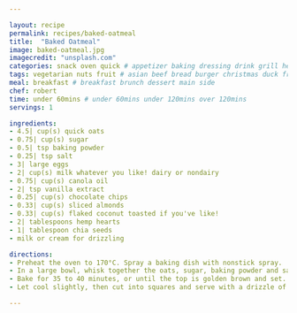 ```yaml
---

layout: recipe
permalink: recipes/baked-oatmeal 
title:  "Baked Oatmeal"
image: baked-oatmeal.jpg 
imagecredit: "unsplash.com" 
categories: snack oven quick # appetizer baking dressing drink grill healthyish marinade oven pickling quick raw salad sandwich sauce snack soup
tags: vegetarian nuts fruit # asian beef bread burger christmas duck french fruit indian italian mexican nuts pasta pork poultry rice seafood thanksgiving vegetarian
meal: breakfast # breakfast brunch dessert main side
chef: robert 
time: under 60mins # under 60mins under 120mins over 120mins
servings: 1 

ingredients:
- 4.5| cup(s) quick oats
- 0.75| cup(s) sugar
- 0.5| tsp baking powder
- 0.25| tsp salt
- 3| large eggs
- 2| cup(s) milk whatever you like! dairy or nondairy
- 0.75| cup(s) canola oil
- 2| tsp vanilla extract
- 0.25| cup(s) chocolate chips
- 0.33| cup(s) sliced almonds
- 0.33| cup(s) flaked coconut toasted if you've like!
- 2| tablespoons hemp hearts
- 1| tablespoon chia seeds
- milk or cream for drizzling

directions:
- Preheat the oven to 170°C. Spray a baking dish with nonstick spray.
- In a large bowl, whisk together the oats, sugar, baking powder and salt. In a smaller bowl, whisk together the eggs, milk, oil and vanilla extract. Add the wet ingredients to the dry and stir until combined. Pour the mixture in the dish.
- Bake for 35 to 40 minutes, or until the top is golden brown and set. Remove the dish from the oven and place the chocolate chips on top right away (so they kind of melt!). Top with the coconut, almonds, hemp hearts and chia seeds. 
- Let cool slightly, then cut into squares and serve with a drizzle of milk or cream.

--- 
```

